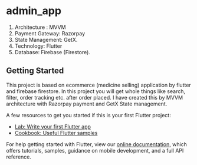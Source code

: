 # admin_app
1. Architecture : MVVM
2. Payment Gateway: Razorpay
3. State Management: GetX.
4. Technology: Flutter
5. Database: Firebase (Firestore).

## Getting Started

This project is based on ecommerce (medicine selling) application by flutter and firebase firestore. In this project you will get whole things like search, filter, order tracking etc. after order placed. I have created this by MVVM architecture with Razorpay payment and GetX State management.

A few resources to get you started if this is your first Flutter project:

- [Lab: Write your first Flutter app](https://flutter.dev/docs/get-started/codelab)
- [Cookbook: Useful Flutter samples](https://flutter.dev/docs/cookbook)

For help getting started with Flutter, view our
[online documentation](https://flutter.dev/docs), which offers tutorials,
samples, guidance on mobile development, and a full API reference.
